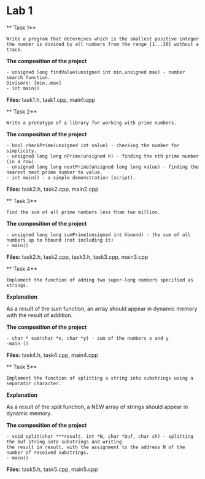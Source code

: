 ﻿# Lab 1

** Task 1**

```
Write a program that determines which is the smallest positive integer
the number is divided by all numbers from the range [1...20] without a trace.
```

**The composition of the project**

```
- unsigned long findValue(unsigned int min,unsigned max) - number search function.
Divisors: [min..max]
- int main()
```

**Files:** task1.h, task1.cpp, main1.cpp

** Task 2**

```
Write a prototype of a library for working with prime numbers.
```

**The composition of the project**

```
- bool checkPrime(unsigned int value) - checking the number for simplicity.
- unsigned long long nPrime(unsigned n) - finding the nth prime number (in a row).
- unsigned long long nextPrime(unsigned long long value) - finding the nearest next prime number to value.
- int main() - a simple demonstration (script).
```
**Files:** task2.h, task2.cpp, main2.cpp

** Task 3**
```
Find the sum of all prime numbers less than two million.
```

**The composition of the project**

```
- unsigned long long sumPrime(unsigned int hbound) - the sum of all numbers up to hbound (not including it)
- main()
```

**Files:** task2.h, task2.cpp, task3.h, task3.cpp, main3.cpp

** Task 4**

```
Implement the function of adding two super-long numbers specified as strings.
```

**Explanation**

As a result of the *sum* function, an array should appear in dynamic memory with the result of addition.

**The composition of the project**

```
- char * sum(char *x, char *y) - sum of the numbers x and y
-main ()
```

**Files:** task4.h, task4.cpp, main4.cpp

** Task 5**

```
Implement the function of splitting a string into substrings using a separator character.
```

**Explanation**

As a result of the *split* function, a NEW array of strings should appear in dynamic memory.

**The composition of the project**

```
- void split(char ***result, int *N, char *buf, char ch) - splitting the buf string into substrings and writing
the result in result, with the assignment to the address N of the number of received substrings.
- main()
```

**Files:** task5.h, task5.cpp, main5.cpp